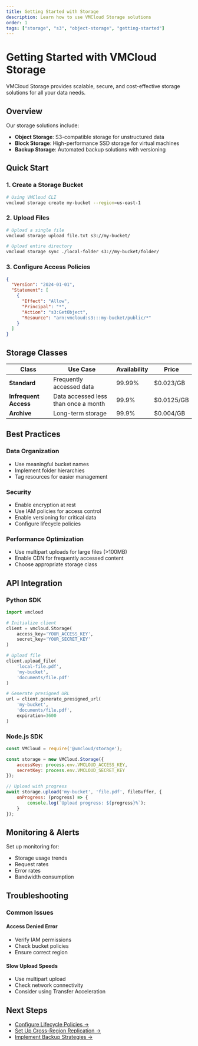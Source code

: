 ```yaml
---
title: Getting Started with Storage
description: Learn how to use VMCloud Storage solutions
order: 1
tags: ["storage", "s3", "object-storage", "getting-started"]
---
```


# Getting Started with VMCloud Storage

VMCloud Storage provides scalable, secure, and cost-effective storage solutions for all your data needs.

## Overview

Our storage solutions include:
- **Object Storage**: S3-compatible storage for unstructured data
- **Block Storage**: High-performance SSD storage for virtual machines
- **Backup Storage**: Automated backup solutions with versioning

## Quick Start

### 1. Create a Storage Bucket

```bash
# Using VMCloud CLI
vmcloud storage create my-bucket --region=us-east-1
```

### 2. Upload Files

```bash
# Upload a single file
vmcloud storage upload file.txt s3://my-bucket/

# Upload entire directory
vmcloud storage sync ./local-folder s3://my-bucket/folder/
```

### 3. Configure Access Policies

```json
{
  "Version": "2024-01-01",
  "Statement": [
    {
      "Effect": "Allow",
      "Principal": "*",
      "Action": "s3:GetObject",
      "Resource": "arn:vmcloud:s3:::my-bucket/public/*"
    }
  ]
}
```

## Storage Classes

| Class | Use Case | Availability | Price |
|-------|----------|--------------|-------|
| **Standard** | Frequently accessed data | 99.99% | $0.023/GB |
| **Infrequent Access** | Data accessed less than once a month | 99.9% | $0.0125/GB |
| **Archive** | Long-term storage | 99.9% | $0.004/GB |

## Best Practices

### Data Organization
- Use meaningful bucket names
- Implement folder hierarchies
- Tag resources for easier management

### Security
- Enable encryption at rest
- Use IAM policies for access control
- Enable versioning for critical data
- Configure lifecycle policies

### Performance Optimization
- Use multipart uploads for large files (>100MB)
- Enable CDN for frequently accessed content
- Choose appropriate storage class

## API Integration

### Python SDK

```python
import vmcloud

# Initialize client
client = vmcloud.Storage(
    access_key='YOUR_ACCESS_KEY',
    secret_key='YOUR_SECRET_KEY'
)

# Upload file
client.upload_file(
    'local-file.pdf',
    'my-bucket',
    'documents/file.pdf'
)

# Generate presigned URL
url = client.generate_presigned_url(
    'my-bucket',
    'documents/file.pdf',
    expiration=3600
)
```

### Node.js SDK

```javascript
const VMCloud = require('@vmcloud/storage');

const storage = new VMCloud.Storage({
    accessKey: process.env.VMCLOUD_ACCESS_KEY,
    secretKey: process.env.VMCLOUD_SECRET_KEY
});

// Upload with progress
await storage.upload('my-bucket', 'file.pdf', fileBuffer, {
    onProgress: (progress) => {
        console.log(`Upload progress: ${progress}%`);
    }
});
```

## Monitoring & Alerts

Set up monitoring for:
- Storage usage trends
- Request rates
- Error rates
- Bandwidth consumption

## Troubleshooting

### Common Issues

#### Access Denied Error
- Verify IAM permissions
- Check bucket policies
- Ensure correct region

#### Slow Upload Speeds
- Use multipart upload
- Check network connectivity
- Consider using Transfer Acceleration

## Next Steps

- [Configure Lifecycle Policies →](./lifecycle-policies.md)
- [Set Up Cross-Region Replication →](./replication.md)
- [Implement Backup Strategies →](./backup-strategies.md)